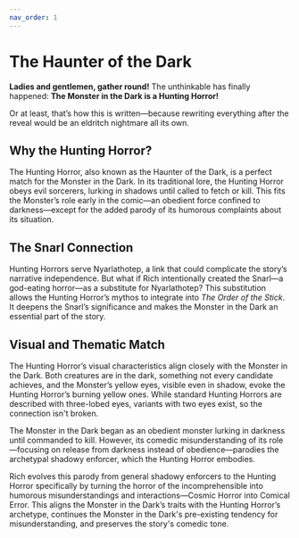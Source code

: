 ```yaml
---
nav_order: 1
---
```


# The Haunter of the Dark

**Ladies and gentlemen, gather round!** The unthinkable has finally happened: **The Monster in the Dark is a Hunting Horror!**

Or at least, that’s how this is written—because rewriting everything after the reveal would be an eldritch nightmare all its own.

## Why the Hunting Horror?

The Hunting Horror, also known as the Haunter of the Dark, is a perfect match for the Monster in the Dark. In its traditional lore, the Hunting Horror obeys evil sorcerers, lurking in shadows until called to fetch or kill. This fits the Monster’s role early in the comic—an obedient force confined to darkness—except for the added parody of its humorous complaints about its situation.

## The Snarl Connection

Hunting Horrors serve Nyarlathotep, a link that could complicate the story’s narrative independence. But what if Rich intentionally created the Snarl—a god-eating horror—as a substitute for Nyarlathotep? This substitution allows the Hunting Horror’s mythos to integrate into *The Order of the Stick*. It deepens the Snarl’s significance and makes the Monster in the Dark an essential part of the story.

## Visual and Thematic Match

The Hunting Horror’s visual characteristics align closely with the Monster in the Dark. Both creatures are in the dark, something not every candidate achieves, and the Monster’s yellow eyes, visible even in shadow, evoke the Hunting Horror’s burning yellow ones. While standard Hunting Horrors are described with three-lobed eyes, variants with two eyes exist, so the connection isn't broken.

The Monster in the Dark began as an obedient monster lurking in darkness until commanded to kill. However, its comedic misunderstanding of its role—focusing on release from darkness instead of obedience—parodies the archetypal shadowy enforcer, which the Hunting Horror embodies.

Rich evolves this parody from general shadowy enforcers to the Hunting Horror specifically by turning the horror of the incomprehensible into humorous misunderstandings and interactions—Cosmic Horror into Comical Error. This aligns the Monster in the Dark’s traits with the Hunting Horror’s archetype, continues the Monster in the Dark's pre-existing tendency for misunderstanding, and preserves the story's comedic tone.

